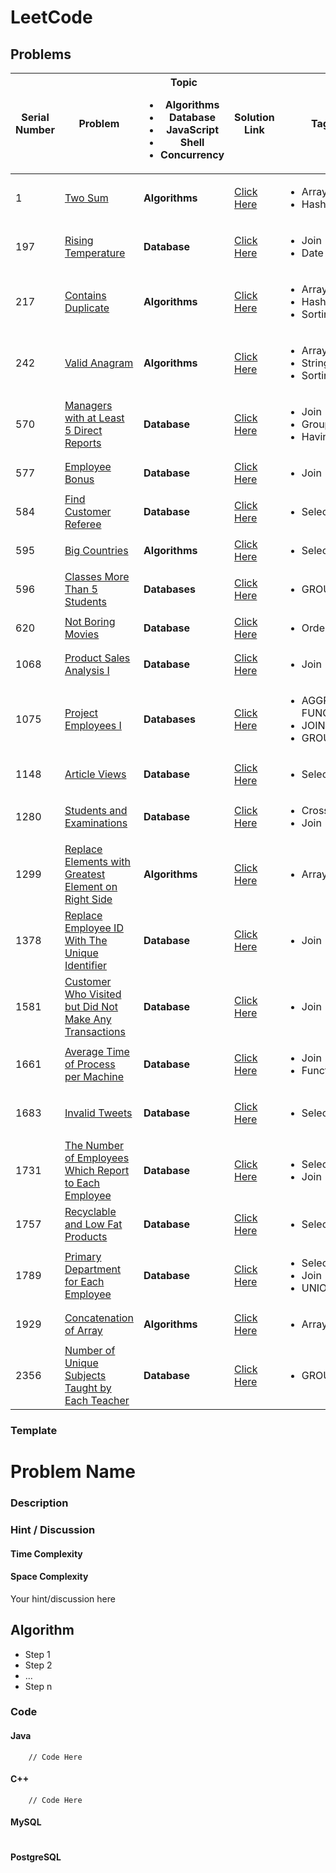 # LeetCode

## Problems

| Serial Number | Problem                                                                                                                                         | Topic<br><ul><li>Algorithms</li><li>Database</li><li>JavaScript</li><li>Shell</li><li>Concurrency</li></ul> | Solution Link                                                                         | Tags                                                                | Difficulty<br><ul><li>Easy</li><li>Medium</li><li>Hard</li></ul> | Importance                     | Hint                                            |
| ------------- | ----------------------------------------------------------------------------------------------------------------------------------------------- | ----------------------------------------------------------------------------------------------------------- | ------------------------------------------------------------------------------------- | ------------------------------------------------------------------- | ---------------------------------------------------------------- | ------------------------------ | ----------------------------------------------- |
| 1             | [Two Sum](https://leetcode.com/problems/two-sum/)                                                                                               | **Algorithms**                                                                                              | [Click Here](./1.Two_Sum/README.md)                                                   | <ul> <li>Array</li> <li>Hash Table</li> </ul>                       | **Easy**                                                         | :star:                         |                                                 |
| 197           | [Rising Temperature](https://leetcode.com/problems/rising-temperature/)                                                                         | **Database**                                                                                                | [Click Here](./197.Rising_Temperature/README.md)                                      | <ul> <li>Join</li> <li>Date</li> </ul>                              | Easy                                                             | :star::star::star::star::star: |                                                 |
| 217           | [Contains Duplicate](https://leetcode.com/problems/contains-duplicate/)                                                                         | **Algorithms**                                                                                              | [Click Here](./217.Contains_Duplicate/README.md)                                      | <ul><li>Array</li><li>Hash Table</li><li>Sorting</li></ul>          | **Easy**                                                         | :star:                         |                                                 |
| 242           | [Valid Anagram](https://leetcode.com/problems/valid-anagram/)                                                                                   | **Algorithms**                                                                                              | [Click Here](./242.Valid_Anagram/README.md)                                           | <ul><li>Array</li><li>String</li><li>Sorting</li></ul>              | **Easy**                                                         | :star::star::star:             |                                                 |
| 570           | [Managers with at Least 5 Direct Reports](https://leetcode.com/problems/managers-with-at-least-5-direct-reports/)                               | **Database**                                                                                                | [Click Here](./570.Managers_with_at_Least_5_Direct_Reports/README.md)                 | <ul><li>Join</li><li>Group By</li><li>Having</li></ul>              | **Medium**                                                       | :star::star::star:             |                                                 |
| 577           | [Employee Bonus](https://leetcode.com/problems/employee-bonus/)                                                                                 | **Database**                                                                                                | [Click Here](./577.Employee_Bonus/README.md)                                          | <ul><li>Join</li></ul>                                              | **Easy**                                                         | :star:                         |                                                 |
| 584           | [Find Customer Referee](https://leetcode.com/problems/find-customer-referee/)                                                                   | **Database**                                                                                                | [Click Here](./584.Find_Customer_Referee/README.md)                                   | <ul><li>Select</li></ul>                                            | **Easy**                                                         | :star::star::star:             |                                                 |
| 595           | [Big Countries](https://leetcode.com/problems/big-countries/)                                                                                   | **Algorithms**                                                                                              | [Click Here](./595.Big_Countries/README.md)                                           | <ul><li>Select</li></ul>                                            | **Easy**                                                         | :star:                         |                                                 |
| 596           | [Classes More Than 5 Students](https://leetcode.com/problems/classes-more-than-5-students/)                                                     | **Databases**                                                                                               | [Click Here](./596.Classes_More_Than_5_Students/README.md)                            | <ul><li>GROUP BY</li></ul>                                          | **Easy**                                                         | :star:                         |                                                 |
| 620           | [Not Boring Movies](https://leetcode.com/problems/not-boring-movies)                                                                            | **Database**                                                                                                | [Click Here](./620.Not_Boring_Movies/README.md)                                       | <ul><li>Order By</li></ul>                                          | **Easy**                                                         | :star:                         |                                                 |
| 1068          | [Product Sales Analysis I](https://leetcode.com/problems/product-sales-analysis-i/)                                                             | **Database**                                                                                                | [Click Here](./1068.Product_Sales_Analysis_I/README.md)                               | <ul><li>Join</li></ul>                                              | **Easy**                                                         | :star:                         |                                                 |
| 1075          | [Project Employees I](https://leetcode.com/problems/project-employees-i/)                                                                       | **Databases**                                                                                               | [Click Here](./1075.Project_Employees_I/README.md)                                    | <ul><li>AGGREGATE FUNCTIONS</li><li>JOIN</li><li>GROUP BY</li></ul> | **Easy**                                                         | :star::star::star:             |                                                 |
| 1148          | [Article Views](https://leetcode.com/problems/article-views-i/)                                                                                 | **Database**                                                                                                | [Click Here](./1148.Article_Views_I/README.md)                                        | <ul><li>Select</li></ul>                                            | **Easy**                                                         | :star:                         |                                                 |
| 1280          | [Students and Examinations](https://leetcode.com/problems/students-and-examinations/description/)                                               | **Database**                                                                                                | [Click Here](./1280.Students_and_Examinations/README.md)                              | <ul><li>Cross Join</li><li>Join</li></ul>                           | **Easy**                                                         | :star::star::star::star:       |                                                 |
| 1299          | [Replace Elements with Greatest Element on Right Side](https://leetcode.com/problems/replace-elements-with-greatest-element-on-right-side/)     | **Algorithms**                                                                                              | [Click Here](./1299.Replace_Elements_with_Greatest_Element_on_Right_Side/README.md)   | <ul><li>Array</li></ul>                                             | **Easy**                                                         | :star::star:                   |                                                 |
| 1378          | [Replace Employee ID With The Unique Identifier](https://leetcode.com/problems/replace-employee-id-with-the-unique-identifier/)                 | **Database**                                                                                                | [Click Here](./1378.Replace_Employee_ID_With_The_Unique_Identifier/README.md)         | <ul><li>Join</li></ul>                                              | **Easy**                                                         | :star:                         |                                                 |
| 1581          | [Customer Who Visited but Did Not Make Any Transactions](https://leetcode.com/problems/customer-who-visited-but-did-not-make-any-transactions/) | **Database**                                                                                                | [Click Here](./1581.Customer_Who_Visited_but_Did_Not_Make_Any_Transactions/README.md) | <ul><li>Join</li></ul>                                              | **Easy**                                                         | :star:                         |                                                 |
| 1661          | [Average Time of Process per Machine](https://leetcode.com/problems/average-time-of-process-per-machine/)                                       | **Database**                                                                                                | [Click Here](./1661.Average_Time_of_Process_per_Machine/README.md)                    | <ul><li>Join</li><li>Functions</li></ul>                            | **Easy**                                                         | :star::star::star::star:       |                                                 |
| 1683          | [Invalid Tweets](https://leetcode.com/problems/invalid-tweets/)                                                                                 | **Database**                                                                                                | [Click Here](./1683.Invalid_Tweets/README.md)                                         | <ul><li>Select</li></ul>                                            | **Easy**                                                         | :star::star::star:             | Use `CHAR_LENGTH(str)` instead of `LENGTH(str)` |
| 1731          | [ The Number of Employees Which Report to Each Employee](https://leetcode.com/problems/the-number-of-employees-which-report-to-each-employee/)  | **Database**                                                                                                | [Click Here](./1731.The_Number_of_Employees_Which_Report_to_Each_Employee/README.md)  | <ul><li>Select</li><li>Join</li></ul>                               | **Easy**                                                         | :star::star::star:             |                                                 |
| 1757          | [Recyclable and Low Fat Products](https://leetcode.com/problems/recyclable-and-low-fat-products/)                                               | **Database**                                                                                                | [Click Here](./1757.Recyclable_and_Low_Fat_Products/README.md)                        | <ul><li>Select</li></ul>                                            | **Easy**                                                         | :star:                         |                                                 |
| 1789          | [Primary Department for Each Employee](https://leetcode.com/problems/primary-department-for-each-employee/)                                     | **Database**                                                                                                | [Click Here](./1789.Primary_Department_for_Each_Employee/README.md)                   | <ul><li>Select</li><li>Join</li><li>UNION</li></ul>                 | **Easy**                                                         | :star::star::star:             |                                                 |
| 1929          | [Concatenation of Array](https://leetcode.com/problems/concatenation-of-array/)                                                                 | **Algorithms**                                                                                              | [Click Here](./1929.Concatenation_of_Array/README.md)                                 | <ul><li>Array</li></ul>                                             | **Easy**                                                         | :star:                         |                                                 |
| 2356          | [Number of Unique Subjects Taught by Each Teacher](https://leetcode.com/problems/number-of-unique-subjects-taught-by-each-teacher/)             | **Database**                                                                                                | [Click Here](./2356.Number_of_Unique_Subjects_Taught_by_Each_Teacher/README.md)       | <ul><li>GROUP BY</li></ul>                                          | **Easy**                                                         | :star:                         |                                                 |

### Template

# Problem Name

### Description

### Hint / Discussion

#### Time Complexity

#### Space Complexity

Your hint/discussion here

## Algorithm

- Step 1
- Step 2
- ...
- Step n

### Code

#### Java

```
    // Code Here
```

#### C++

```
    // Code Here
```

#### MySQL

```

```

#### PostgreSQL

```

```
